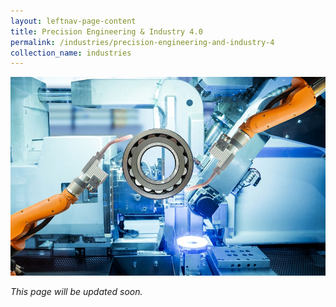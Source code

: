 ```yaml
---
layout: leftnav-page-content
title: Precision Engineering & Industry 4.0
permalink: /industries/precision-engineering-and-industry-4
collection_name: industries
---
```


![Precision Engineering Industry](/images/industries/precision-engineering.jpg)

*This page will be updated soon.*
